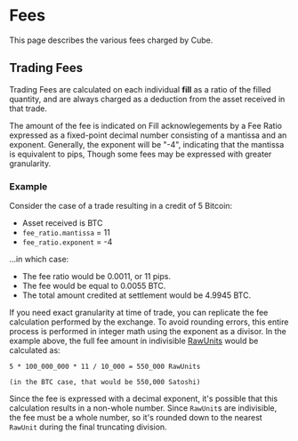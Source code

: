 # Fees

This page describes the various fees charged by Cube.

## Trading Fees

Trading Fees are calculated on each individual **fill** as a ratio of the filled quantity,
and are always charged as a deduction from the asset received in that trade.

The amount of the fee is indicated on Fill acknowlegements by a Fee Ratio
expressed as a fixed-point decimal number consisting of a mantissa and an exponent.
Generally, the exponent will be "-4", indicating that the mantissa is equivalent to pips,
Though some fees may be expressed with greater granularity.

### Example

Consider the case of a trade resulting in a credit of 5 Bitcoin:
- Asset received is BTC
- `fee_ratio.mantissa` = 11
- `fee_ratio.exponent` = -4

...in which case:
- The fee ratio would be 0.0011, or 11 pips.
- The fee would be equal to 0.0055 BTC.
- The total amount credited at settlement would be 4.9945 BTC.

If you need exact granularity at time of trade, you can replicate the fee calculation performed by the exchange.
To avoid rounding errors, this entire process is performed in integer math using the exponent as a divisor.
In the example above, the full fee amount in indivisible [RawUnits](#rawunits) would be calculated as:
```text
5 * 100_000_000 * 11 / 10_000 = 550_000 RawUnits

(in the BTC case, that would be 550,000 Satoshi)
```

Since the fee is expressed with a decimal exponent, it's possible that this calculation results in a non-whole number.
Since `RawUnit`s are indivisible, the fee must be a whole number,
so it's rounded down to the nearest `RawUnit` during the final truncating division.
